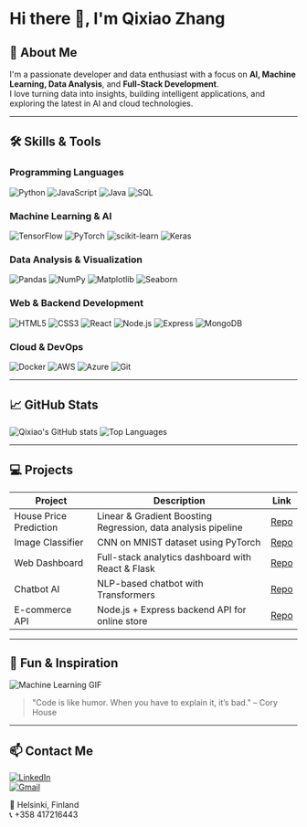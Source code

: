 # Hi there 👋, I'm Qixiao Zhang

## 🚀 About Me
I'm a passionate developer and data enthusiast with a focus on **AI, Machine Learning, Data Analysis**, and **Full-Stack Development**.  
I love turning data into insights, building intelligent applications, and exploring the latest in AI and cloud technologies.

---

## 🛠️ Skills & Tools

### Programming Languages
![Python](https://img.shields.io/badge/Python-3.11-blue)
![JavaScript](https://img.shields.io/badge/JavaScript-ES6-yellow)
![Java](https://img.shields.io/badge/Java-17-red)
![SQL](https://img.shields.io/badge/SQL-PostgreSQL-blue)

### Machine Learning & AI
![TensorFlow](https://img.shields.io/badge/TensorFlow-2-orange)
![PyTorch](https://img.shields.io/badge/PyTorch-2-red)
![scikit-learn](https://img.shields.io/badge/scikit--learn-1.2-green)
![Keras](https://img.shields.io/badge/Keras-2.12-purple)

### Data Analysis & Visualization
![Pandas](https://img.shields.io/badge/Pandas-1.6-blue)
![NumPy](https://img.shields.io/badge/NumPy-1.25-orange)
![Matplotlib](https://img.shields.io/badge/Matplotlib-3.8-red)
![Seaborn](https://img.shields.io/badge/Seaborn-0.12-purple)

### Web & Backend Development
![HTML5](https://img.shields.io/badge/HTML5-E34F26-orange)
![CSS3](https://img.shields.io/badge/CSS3-1572B6-blue)
![React](https://img.shields.io/badge/React-18-blue)
![Node.js](https://img.shields.io/badge/Node.js-20-green)
![Express](https://img.shields.io/badge/Express.js-4-lightgrey)
![MongoDB](https://img.shields.io/badge/MongoDB-6.0-brightgreen)

### Cloud & DevOps
![Docker](https://img.shields.io/badge/Docker-24-blue)
![AWS](https://img.shields.io/badge/AWS-Cloud-orange)
![Azure](https://img.shields.io/badge/Azure-Cloud-blue)
![Git](https://img.shields.io/badge/Git-2.41-red)

---

## 📈 GitHub Stats

![Qixiao's GitHub stats](https://github-readme-stats.vercel.app/api?username=basicsimon&show_icons=true&theme=radical)
![Top Languages](https://github-readme-stats.vercel.app/api/top-langs/?username=basicsimon&layout=compact&theme=radical)

---

## 💻 Projects

| Project | Description | Link |
|---------|-------------|------|
| House Price Prediction | Linear & Gradient Boosting Regression, data analysis pipeline | [Repo](https://github.com/basicsimon/Machine-Learning/tree/main/Task1) |
| Image Classifier | CNN on MNIST dataset using PyTorch | [Repo](#) |
| Web Dashboard | Full-stack analytics dashboard with React & Flask | [Repo](#) |
| Chatbot AI | NLP-based chatbot with Transformers | [Repo](#) |
| E-commerce API | Node.js + Express backend API for online store | [Repo](#) |

---

## 🎯 Fun & Inspiration
![Machine Learning GIF](https://media.giphy.com/media/3o7aD2saalBwwftBIY/giphy.gif)

> "Code is like humor. When you have to explain it, it’s bad." – Cory House

---

## 📫 Contact Me
[![LinkedIn](https://img.shields.io/badge/LinkedIn-Qixiao_Zhang-blue?logo=linkedin&logoColor=white)](https://linkedin.com/in/qixiao-zhang-1684ba357)  
[![Gmail](https://img.shields.io/badge/Gmail-qixiao20221@gmail.com-red?logo=gmail&logoColor=white)](mailto:qixiao20221@gmail.com)  

📍 Helsinki, Finland  
📞 +358 417216443

